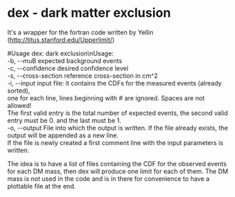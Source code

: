 # dex - dark matter exclusion
It's a wrapper for the fortran code written by Yellin (http://titus.stanford.edu/Upperlimit/)

#Usage
dex: dark exclusion\nUsage:  
    -b, --muB expected background events  
    -c, --confidence desired confidence level  
    -s, --cross-section reference cross-section in cm^2  
    -i, --input input file: it contains the CDFs for the measured events (already sorted),  
     one for each line, lines beginning with # are ignored. Spaces are not allowed!  
     The first valid entry is the total number of expected events, the second valid entry must be 0. and the last must be 1.  
    -o, --output File into which the output is written. If the file already exists, the output will be appended as a new line.  
      If the file is newly created a first comment line with the input parameters is written.  

The idea is to have a list of files containing the CDF for the observed events for each DM mass, then dex will produce one limit for each of them.
The DM mass is not used in the code and is in there for convenience to have a plottable file at the end.
